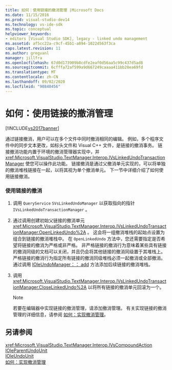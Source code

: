 ```yaml
---
title: 如何：使用链接的撤消管理 |Microsoft Docs
ms.date: 11/15/2016
ms.prod: visual-studio-dev14
ms.technology: vs-ide-sdk
ms.topic: conceptual
helpviewer_keywords:
- editors [Visual Studio SDK], legacy - linked undo management
ms.assetid: af5cc22a-c9cf-45b1-a894-1022d563f3ca
caps.latest.revision: 11
ms.author: gregvanl
manager: jillfra
ms.openlocfilehash: 67d0d173909b8cdfe2eaf0d56aa5c99c437d5ad8
ms.sourcegitcommit: 6cfffa72af599a9d667249caaaa411bb28ea69fd
ms.translationtype: MT
ms.contentlocale: zh-CN
ms.lasthandoff: 09/02/2020
ms.locfileid: "90840456"
---
```

# <a name="how-to-use-linked-undo-management"></a>如何：使用链接的撤消管理
[!INCLUDE[vs2017banner](../includes/vs2017banner.md)]

通过链接撤消，用户可以在多个文件中同时撤消相同的编辑。 例如，多个程序文件中的同步文本更改，如标头文件和 Visual C++ 文件，是链接的撤消事务。 链接撤消功能内置于环境的撤消管理器实现中，并 <xref:Microsoft.VisualStudio.TextManager.Interop.IVsLinkedUndoTransactionManager> 使您可以操作此功能。 链接撤消是通过父撤消单元实现的，可以将单独的撤消堆栈链接在一起，以将其视为单个撤消单元。 下一节中详细介绍了如何使用链接撤消。  
  
### <a name="to-use-linked-undo"></a>使用链接的撤消  
  
1. 调用 `QueryService` `SVsLinkedUndoManager` 以获取指向的指针 `IVsLinkedUndoTransactionManager` 。  
  
2. 通过调用创建初始父链接的撤消单元 <xref:Microsoft.VisualStudio.TextManager.Interop.IVsLinkedUndoTransactionManager.OpenLinkedUndo%2A> 。 这会将一组撤消堆栈的起始点设置为组合到链接的撤消堆栈中。 在 `OpenLinkedUndo` 方法中，您还需要指定是否希望将链接的撤消为严格或非严格。 非严格链接的撤消行为意味着某些具有链接的撤消同级的文档可以关闭，并且仍会将其他链接的撤消同级置于其堆栈上。 严格链接的撤消行为指定所有链接的撤消同级堆栈必须一起撤消或全部撤消。 通过调用 [IOleUndoManager：： add](/windows/desktop/api/ocidl/nf-ocidl-ioleundomanager-add) 方法添加后续链接的撤消堆栈。  
  
3. 调用 <xref:Microsoft.VisualStudio.TextManager.Interop.IVsLinkedUndoTransactionManager.CloseLinkedUndo%2A> 以将所有链接的撤消单元回滚为一个。  
  
    > [!NOTE]
    > 若要在编辑器中实现链接的撤消管理，请添加撤消管理。 有关实现链接的撤消管理的详细信息，请参阅 [如何：实现撤消管理](../extensibility/how-to-implement-undo-management.md)。  
  
## <a name="see-also"></a>另请参阅  
 <xref:Microsoft.VisualStudio.TextManager.Interop.IVsCompoundAction>   
 [IOleParentUndoUnit](/windows/desktop/api/ocidl/nn-ocidl-ioleparentundounit)   
 [IOleUndoUnit](/windows/desktop/api/ocidl/nn-ocidl-ioleundounit)   
 [如何：实现撤消管理](../extensibility/how-to-implement-undo-management.md)

